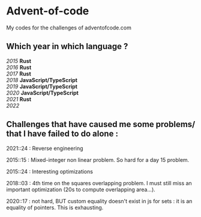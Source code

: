 # Advent-of-code

My codes for the challenges of adventofcode.com

## Which year in which language ?

*2015* **Rust** \
*2016* **Rust** \
*2017* **Rust** \
*2018* **JavaScript/TypeScript** \
*2019* **JavaScript/TypeScript** \
*2020* **JavaScript/TypeScript** \
*2021* **Rust** \
*2022*

## Challenges that have caused me some problems/ that I have failed to do alone :

2021::24 : Reverse engineering

2015::15 : Mixed-integer non linear problem. So hard for a day 15 problem.

2015::24 : Interesting optimizations

2018::03 : 4th time on the squares overlapping problem. I must still miss an important optimization (20s to compute overlapping area...).

2020::17 : not hard, BUT custom equality doesn't exist in js for sets : it is an equality of pointers. This is exhausting.
